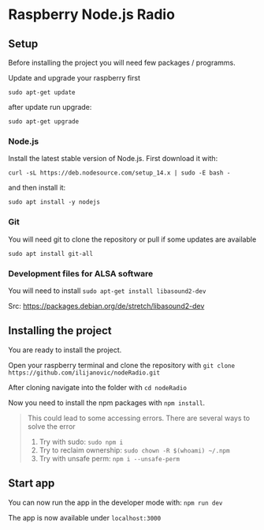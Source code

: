 # Raspberry Node.js Radio

## Setup

Before installing the project you will need few packages / programms.

Update and upgrade your raspberry first

```
sudo apt-get update
```

after update run upgrade:

```
sudo apt-get upgrade
```


### Node.js


Install the latest stable version of Node.js. First download it with:

`curl -sL https://deb.nodesource.com/setup_14.x | sudo -E bash -`

and then install it:

`sudo apt install -y nodejs`

### Git

You will need git to clone the repository or pull if some updates are available

`sudo apt install git-all`

### Development files for ALSA software

You will need to install `sudo apt-get install libasound2-dev`

Src: https://packages.debian.org/de/stretch/libasound2-dev

## Installing the project

You are ready to install the project.

Open your raspberry terminal and clone the repository with `git clone https://github.com/ilijanovic/nodeRadio.git`

After cloning navigate into the folder with `cd nodeRadio`

Now you need to install the npm packages with `npm install`.

>This could lead to some accessing errors. There are several ways to solve the error
>1. Try with sudo: `sudo npm i`
>2. Try to reclaim ownership: `sudo chown -R $(whoami) ~/.npm`
>3. Try with unsafe perm: `npm i --unsafe-perm`

## Start app

You can now run the app in the developer mode with: `npm run dev`

The app is now available under `localhost:3000`

